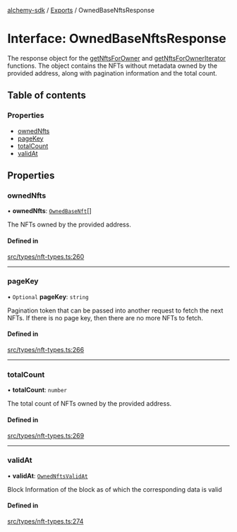 [alchemy-sdk](../README.md) / [Exports](../modules.md) / OwnedBaseNftsResponse

# Interface: OwnedBaseNftsResponse

The response object for the [getNftsForOwner](../classes/NftNamespace.md#getnftsforowner) and
[getNftsForOwnerIterator](../classes/NftNamespace.md#getnftsforowneriterator) functions. The object contains the NFTs
without metadata owned by the provided address, along with pagination
information and the total count.

## Table of contents

### Properties

- [ownedNfts](OwnedBaseNftsResponse.md#ownednfts)
- [pageKey](OwnedBaseNftsResponse.md#pagekey)
- [totalCount](OwnedBaseNftsResponse.md#totalcount)
- [validAt](OwnedBaseNftsResponse.md#validat)

## Properties

### ownedNfts

• **ownedNfts**: [`OwnedBaseNft`](OwnedBaseNft.md)[]

The NFTs owned by the provided address.

#### Defined in

[src/types/nft-types.ts:260](https://github.com/alchemyplatform/alchemy-sdk-js/blob/5cfa150/src/types/nft-types.ts#L260)

___

### pageKey

• `Optional` **pageKey**: `string`

Pagination token that can be passed into another request to fetch the next
NFTs. If there is no page key, then there are no more NFTs to fetch.

#### Defined in

[src/types/nft-types.ts:266](https://github.com/alchemyplatform/alchemy-sdk-js/blob/5cfa150/src/types/nft-types.ts#L266)

___

### totalCount

• **totalCount**: `number`

The total count of NFTs owned by the provided address.

#### Defined in

[src/types/nft-types.ts:269](https://github.com/alchemyplatform/alchemy-sdk-js/blob/5cfa150/src/types/nft-types.ts#L269)

___

### validAt

• **validAt**: [`OwnedNftsValidAt`](OwnedNftsValidAt.md)

Block Information of the block as of which the corresponding data is valid

#### Defined in

[src/types/nft-types.ts:274](https://github.com/alchemyplatform/alchemy-sdk-js/blob/5cfa150/src/types/nft-types.ts#L274)
